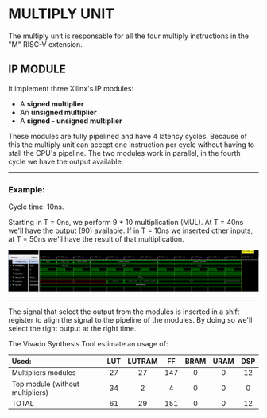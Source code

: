 # MULTIPLY UNIT 

The multiply unit is responsable for all the four multiply instructions in the "M" RISC-V extension.

## **IP MODULE**

It implement three Xilinx's IP modules:

  * A **signed multiplier**
  * An **unsigned multiplier**
  * A **signed - unsigned multiplier**
  
These modules are fully pipelined and have 4 latency cycles. Because of this the multiply unit can accept one 
instruction per cycle without having to stall the CPU's pipeline. The two modules work in parallel, in the fourth 
cycle we have the output available.

---

### Example:

Cycle time: 10ns.

Starting in T = 0ns, we perform 9 * 10 multiplication (MUL). At T = 40ns we'll have the output (90) available.
If in T = 10ns we inserted other inputs, at T = 50ns we'll have the result of that multiplication.

![plot](../Images/MUL_tb.png)

---

The signal that select the output from the modules is inserted in a shift register to align the signal to the pipeline of the modules. By doing so we'll select the right output at the right time.

The Vivado Synthesis Tool estimate an usage of:

| **Used:**                       | LUT  | LUTRAM |  FF  | BRAM | URAM | DSP |
| :--------------------------     | :-:  | :----: | :--: | :--: | :-:  | :-: |
| Multipliers modules             |  27  |   27   |  147 |  0   |  0   |  12 |
| Top module (without multipliers)|  34  |   2    |  4   |  0   |  0   |  0  |
| TOTAL                           |  61  |   29   |  151 |  0   |  0   |  12 |

